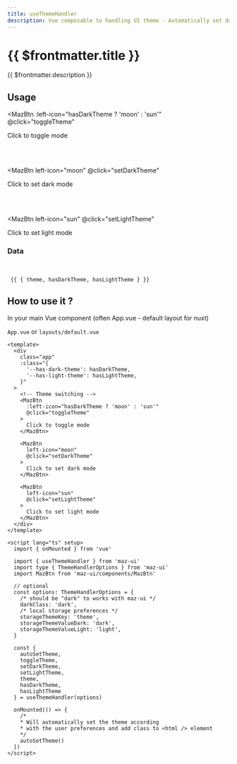 ```yaml
---
title: useThemeHandler
description: Vue composable to handling UI theme - Automatically set dark and light theme and switch between them
---
```


# {{ $frontmatter.title }}

{{ $frontmatter.description }}

## Usage

<MazBtn
  :left-icon="hasDarkTheme ? 'moon' : 'sun'"
  @click="toggleTheme"
>
  Click to toggle mode
</MazBtn>

<br />
<br />

<MazBtn
  left-icon="moon"
  @click="setDarkTheme"
>
  Click to set dark mode
</MazBtn>

<br />
<br />

<MazBtn
  left-icon="sun"
  @click="setLightTheme"
>
  Click to set light mode
</MazBtn>

### Data

<br />

<code>
 {{ { theme, hasDarkTheme, hasLightTheme } }}
</code>

## How to use it ?

In your main Vue component (often App.vue - default layout for nuxt)

`App.vue` or `layouts/default.vue`

```vue
<template>
  <div
    class="app"
    :class="{
      '--has-dark-theme': hasDarkTheme,
      '--has-light-theme': hasLightTheme,
    }"
  >
    <!-- Theme switching -->
    <MazBtn
      :left-icon="hasDarkTheme ? 'moon' : 'sun'"
      @click="toggleTheme"
    >
      Click to toggle mode
    </MazBtn>

    <MazBtn
      left-icon="moon"
      @click="setDarkTheme"
    >
      Click to set dark mode
    </MazBtn>

    <MazBtn
      left-icon="sun"
      @click="setLightTheme"
    >
      Click to set light mode
    </MazBtn>
  </div>
</template>

<script lang="ts" setup>
  import { onMounted } from 'vue'

  import { useThemeHandler } from 'maz-ui'
  import type { ThemeHandlerOptions } from 'maz-ui'
  import MazBtn from 'maz-ui/components/MazBtn'

  // optional
  const options: ThemeHandlerOptions = {
    /* should be "dark" to works with maz-ui */
    darkClass: 'dark',
    /* local storage preferences */
    storageThemeKey: 'theme',
    storageThemeValueDark: 'dark',
    storageThemeValueLight: 'light',
  }

  const {
    autoSetTheme,
    toggleTheme,
    setDarkTheme,
    setLightTheme,
    theme,
    hasDarkTheme,
    hasLightTheme
  } = useThemeHandler(options)

  onMounted(() => {
    /*
    * Will automatically set the theme according
    * with the user preferences and add class to <html /> element
    */
    autoSetTheme()
  })
</script>
```

<script lang="ts" setup>
  import { onMounted } from 'vue'

  import { useThemeHandler } from 'maz-ui'
  import type { ThemeHandlerOptions } from 'maz-ui'

  // optional
  const options: ThemeHandlerOptions = {
    darkClass: 'dark',
    storageThemeKey: 'theme',
    storageThemeValueDark: 'dark',
    storageThemeValueLight: 'light',
  }

  const {
    autoSetTheme,
    toggleTheme,
    setDarkTheme,
    setLightTheme,
    theme,
    hasDarkTheme,
    hasLightTheme
  } = useThemeHandler(options)

  onMounted(() => {
    autoSetTheme()
  })
</script>
